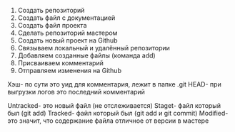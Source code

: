 1. Создать репозиторий 
2. Создать файл с документацией
3. Создать файл проекта 
4. Сделать репозиторий мастером
5. Создать новый проект на Github 
6. Связываем локальный и удалённый репозитории
7. Добавляем созданные файлы (команда add)
8. Присваиваем комментарий 
9. Отправляем изменения на Github


Хэш- по сути это уид для комментария, лежит в папке .git
HEAD- при выгрузки логов это последний комментарий  

Untracked- это новый файл (не отслеживается)
Staget- файл который был (git add)
Tracked- файл который был (git add и git commit)
Modified- это значит, что содержание файла отличное от версии в мастере
